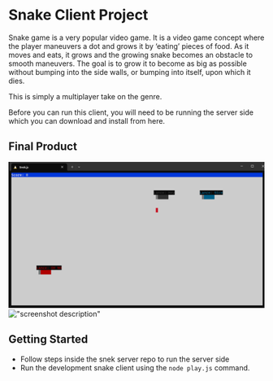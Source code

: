 # Snake Client Project

Snake game is a very popular video game. It is a video game concept where the player maneuvers a dot and grows it by ‘eating’ pieces of food. As it moves and eats, it grows and the growing snake becomes an obstacle to smooth maneuvers. The goal is to grow it to become as big as possible without bumping into the side walls, or bumping into itself, upon which it dies.

This is simply a multiplayer take on the genre.

Before you can run this client, you will need to be running the server side which you can download and install from here. 

## Final Product

![screenshot of me playing by myself](./Screenshot%202024-01-24%20152808.png)
!["screenshot description"](#)


## Getting Started

- Follow steps inside the snek server repo to run the server side
- Run the development snake client using the `node play.js` command.